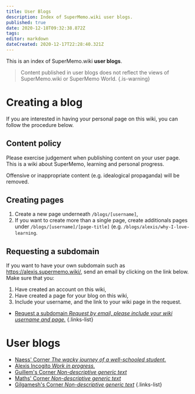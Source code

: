 ```yaml
---
title: User Blogs
description: Index of SuperMemo.wiki user blogs.
published: true
date: 2020-12-18T09:32:38.872Z
tags: 
editor: markdown
dateCreated: 2020-12-17T22:28:40.321Z
---
```


This is an index of SuperMemo.wiki **user blogs**.

> Content published in user blogs does not reflect the views of SuperMemo.wiki or SuperMemo World.
{.is-warning}

# Creating a blog

If you are interested in having your personal page on this wiki, you can follow the procedure below.

## Content policy

Please exercise judgement when publishing content on your user page. This is a wiki about SuperMemo, learning and personal progress.

Offensive or inappropriate content (e.g. idealogical propaganda) will be removed.

## Creating pages

1. Create a new page underneath `/blogs/[username]`,
2. If you want to create more than a single page, create additionals pages under `/blogs/[username]/[page-title]` (e.g. `/blogs/alexis/why-I-love-learning`.

## Requesting a subdomain

If you want to have your own subdomain such as https://alexis.supermemo.wiki/, send an email by clicking on the link below. Make sure that you:
1. Have created an account on this wiki,
2. Have created a page for your blog on this wiki,
3. Include your username, and the link to your wiki page in the request.

- [Request a subdomain *Request by email, please include your wiki username and page.*](mailto:alexis@supermemo.wiki?subject=[SuperMemo.wiki]%20I%20would%20like%20to%20create%20a%20blog&body=Hello,%0D%0A%0D%0ACould%20you%20please%20create%20a%20subdomain%20for%20my%20blog?%20My%20username%20is%20[username].%20My%20wiki%20page%20is%20[https://www.supermemo.wiki/blogs/[username].%0D%0A%0D%0AThanks!)
{.links-list}

# User blogs

- [Naess' Corner *The wacky journey of a well-schooled student.*](https://naess.supermemo.wiki/)
- [Alexis Incogito *Work in progress.*](https://alexis.supermemo.wiki/)
- [Guillem's Corner *Non-descriptive generic text*](https://guillem.supermemo.wiki)
- [Maths' Corner *Non-descriptive generic text*](https://maths.supermemo.wiki)
- [Gilgamesh's Corner *Non-descriptive generic text*](https://gilgamesh.supermemo.wiki)
{.links-list}
